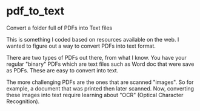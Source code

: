 # pdf_to_text
Convert a folder full of PDFs into Text files 


This is something I coded based on resources available on the web. I wanted to figure out a way to convert PDFs into text format. 

There are two types of PDFs out there, from what I know. You have your regular "binary" PDFs which are text files such as Word doc that were save as PDFs. These are easy to convert into text. 

The more challenging PDFs are the ones that are scanned "images". So for example, a document that was printed then later scanned. Now, converting these images into text require learning about "OCR" (Optical Character Recognition). 
